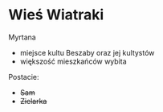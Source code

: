 # Wieś Wiatraki

<a data-path="Rejony/Myrtana.md">Myrtana</a>


- miejsce kultu Beszaby oraz jej kultystów
- większość mieszkańców wybita

Postacie:

- ~~<a data-path="NPC/Sam.md">Sam</a>~~
- ~~Zielarka~~